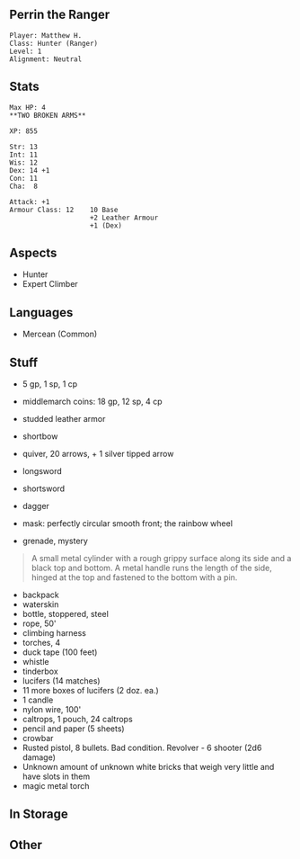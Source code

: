 ## Perrin the Ranger

    Player: Matthew H.
    Class: Hunter (Ranger)
    Level: 1
    Alignment: Neutral

## Stats

    Max HP: 4
    **TWO BROKEN ARMS**

    XP: 855

    Str: 13
    Int: 11
    Wis: 12
    Dex: 14 +1
    Con: 11
    Cha:  8

    Attack: +1
    Armour Class: 12    10 Base
                        +2 Leather Armour
                        +1 (Dex)

## Aspects

* Hunter
* Expert Climber

## Languages

- Mercean (Common)

## Stuff

* 5 gp, 1 sp, 1 cp
* middlemarch coins: 18 gp, 12 sp, 4 cp

* studded leather armor
* shortbow
* quiver, 20 arrows, + 1 silver tipped arrow
* longsword
* shortsword
* dagger
* mask: perfectly circular smooth front; the rainbow wheel

* grenade, mystery

> A small metal cylinder with a rough grippy surface along its side and a
> black top and bottom.  A metal handle runs the length of the side, hinged
> at the top and fastened to the bottom with a pin.

* backpack
* waterskin
* bottle, stoppered, steel
* rope, 50'
* climbing harness
* torches, 4
* duck tape (100 feet)
* whistle
* tinderbox
* lucifers (14 matches)
* 11 more boxes of lucifers (2 doz. ea.)
* 1 candle
* nylon wire, 100'
* caltrops, 1 pouch, 24 caltrops
* pencil and paper (5 sheets)
* crowbar
* Rusted pistol, 8 bullets. Bad condition. Revolver - 6 shooter (2d6 damage)
* Unknown amount of unknown white bricks that weigh very little and have slots in them
* magic metal torch

## In Storage


## Other

